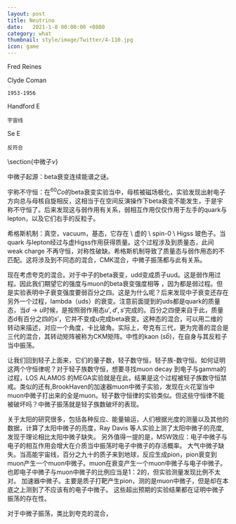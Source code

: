 ```yaml
---
layout: post
title: Neutrino
date:   2021-1-8 00:00:00 +0800
category: what
thumbnail: style/image/Twitter/4-110.jpg
icon: game
---
```



Fred Reines

Clyde Coman

    1953-1956

Handford E

    宇宙线

Se   E

    反符合
    


\section{中微子$\nu$}

中微子起源：beta衰变连续能谱之谜。



宇称不守恒：在$^{60}Co$的beta衰变实验当中，母核被磁场极化，实验发现出射电子方向总与母核自旋相反，这相当于在空间反演操作下beta衰变不能发生，于是宇称不守恒了。后来发现这与弱作用有关系，弱相互作用仅仅作用于左手的quark与lepton，以及它们右手的反粒子。

希格斯机制：真空，vacuum，基态，它存在 \  虚的 \ spin-0 \ Higss 玻色子。当quark 与lepton经过与虚Higss作用获得质量。这个过程涉及到质量态，此间weak charge 不再守恒，对称性破缺。希格斯机制导致了质量态与弱作用态的不匹配。这将涉及到不同态的混合，CMK混合，中微子振荡都与此有关系。

现在考虑夸克的混合。对于中子的beta衰变，udd变成质子uud。这是弱作用过程。因此我们期望它的强度与muon的beta衰变强度相等
，因为都是弱过程。但是实验表明中子衰变强度要弱百分之四。这是为什么呢？后来发现中子衰变还存在另外一个过程，lambda（uds）的衰变。注意前面提到的uds都是quark的质量态，当$d\rightarrow u$时候，是按照弱作用态$u',d' ,s'$完成的。百分之四便来自于此，质量态d有百分之四的$s'$，它并不变成u完成beta衰变。这种态的混合，可以用二维的转动来描述，对应一个角度，卡比玻角。实际上，夸克有三代，更为完善的混合是三代的混合，其转动矩阵被称为CKM矩阵。中性的kaon ($s\bar{b}$)，在自身与其反粒子当中振荡。

让我们回到轻子上面来，它们的量子数，轻子数守恒，轻子族-数守恒。如何证明这两个守恒律呢？对于轻子族数守恒，想要寻找muon decay 到电子与gamma的过程，LOS ALAMOS 的MEGA实验就是在此，结果是这个过程被轻子族数守恒禁戒。类似的还有,BrookHaven的加速器muon中微子实验，发现在火花室当中muon中微子打出来的全是muon。轻子数守恒律的实验类似。但这些守恒律不能被破坏吗？中微子振荡就是轻子族数破坏的表现。

关于太阳的研究很多，包括各种反应、能量输运，人们根据光度的测量以及其他的数据，计算了太阳中微子的亮度，Ray Davis 等人实验上测了太阳中微子的亮度,发现于理论相比太阳中微子缺失。
另外值得一提的是，MSW效应：电子中微子与电子的相互作用会增大在介质当中振荡时电子中微子的存活概率。
大气中微子缺失。当高能宇宙线，百分之九十的质子来到地球，反应生成pion，pion衰变到muon产生一个muon中微子。muon在衰变产生一个muon中微子与电子中微子。也即电子中微子与muon中微子的比例应当是1：2的，但实验测量发现比例不太对。
加速器中微子。主要是质子打靶产生pion，测的是muon中微子，但是却在本底之上测到了不应该有的电子中微子。
这些超出预期的实验结果都在证明中微子振荡的存在性。

对于中微子振荡，类比到夸克的混合，
































